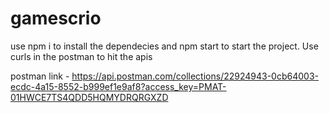 # gamescrio

use npm i to install the dependecies and npm start to start the project.
Use curls in the postman to hit the apis

postman link - https://api.postman.com/collections/22924943-0cb64003-ecdc-4a15-8552-b999ef1e9af8?access_key=PMAT-01HWCE7TS4QDD5HQMYDRQRGXZD
